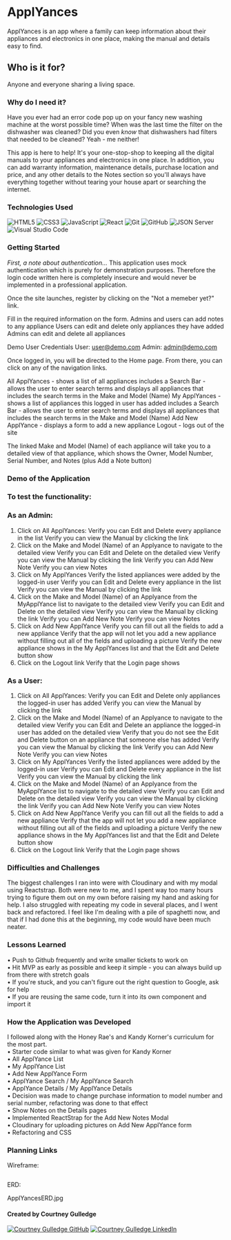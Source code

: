 # ApplYances

ApplYances is an app where a family can keep information about their appliances and electronics in one place, making the manual and details easy to find. 

## Who is it for?

Anyone and everyone sharing a living space.

### Why do I need it?

Have you ever had an error code pop up on your fancy new washing machine at the worst possible time? When was the last time the filter on the dishwasher was cleaned? Did you even *know* that dishwashers had filters that needed to be cleaned? Yeah - me neither! 

This app is here to help! It's your one-stop-shop to keeping all the digital manuals to your appliances and electronics in one place. In addition, you can add warranty information, maintenance details, purchase location and price, and any other details to the Notes section so you'll always have everything together without tearing your house apart or searching the internet. 

### Technologies Used

![HTML5](https://img.shields.io/badge/html5%20-%23E34F26.svg?&style=for-the-badge&logo=html5&logoColor=white) ![CSS3](https://img.shields.io/badge/css3%20-%231572B6.svg?&style=for-the-badge&logo=css3&logoColor=white) ![JavaScript](https://img.shields.io/badge/javascript%20-%23323330.svg?&style=for-the-badge&logo=javascript&logoColor=%23F7DF1E) ![React](https://img.shields.io/badge/react%20-%2320232a.svg?&style=for-the-badge&logo=react&logoColor=%2361DAFB) ![Git](https://img.shields.io/badge/git%20-%23F05033.svg?&style=for-the-badge&logo=git&logoColor=white) ![GitHub](https://img.shields.io/badge/github%20-%23121011.svg?&style=for-the-badge&logo=github&logoColor=white) ![JSON Server](https://img.shields.io/badge/JSON_Server%20-%232a2e2a.svg?&style=for-the-badge&logo=JSON&logoColor=white) ![Visual Studio Code](https://img.shields.io/badge/VSCode%20-%23007ACC.svg?&style=for-the-badge&logo=visual-studio-code&logoColor=white)

### Getting Started

*First, a note about authentication...*
This application uses mock authentication which is purely for demonstration purposes. Therefore the login code written here is completely insecure and would never be implemented in a professional application.

Once the site launches, register by clicking on the "Not a memeber yet?" link.

Fill in the required information on the form. 
    Admins and users can add notes to any appliance
    Users can edit and delete only appliances they have added
    Admins can edit and delete all appliances

Demo User Credentials
    User:   user@demo.com
    Admin:  admin@demo.com

Once logged in, you will be directed to the Home page. From there, you can click on any of the navigation links. 

All ApplYances - shows a list of all appliances
    includes a Search Bar - allows the user to enter search terms and displays all appliances that includes the search terms in the Make and Model (Name)
My ApplYances - shows a list of appliances this logged in user has added
    includes a Search Bar - allows the user to enter search terms and displays all appliances that includes the search terms in the Make and Model (Name)
Add New ApplYance - displays a form to add a new appliance
Logout - logs out of the site

The linked Make and Model (Name) of each appliance will take you to a detailed view of that appliance, which shows the Owner, Model Number, Serial Number, and Notes (plus Add a Note button)

### Demo of the Application
<!-- Insert demo here -->

### To test the functionality:

### As an Admin:
1.  Click on All ApplYances:
        Verify you can Edit and Delete every appliance in the list
        Verify you can view the Manual by clicking the link
2.  Click on the Make and Model (Name) of an Applyance to navigate to the detailed view
        Verify you can Edit and Delete on the detailed view
        Verify you can view the Manual by clicking the link
        Verify you can Add New Note
        Verify you can view Notes
3. Click on My ApplYances
        Verify the listed appliances were added by the logged-in user
        Verify you can Edit and Delete every appliance in the list
        Verify you can view the Manual by clicking the link
4.  Click on the Make and Model (Name) of an Applyance from the MyApplYance list to navigate to the detailed view
        Verify you can Edit and Delete on the detailed view
        Verify you can view the Manual by clicking the link
        Verify you can Add New Note
        Verify you can view Notes
5.  Click on Add New ApplYance
        Verify you can fill out all the fields to add a new appliance
        Verify that the app will not let you add a new appliance without filling out all of the fields and uploading a picture
        Verify the new appliance shows in the My ApplYances list and that the Edit and Delete button show
6.  Click on the Logout link
        Verify that the Login page shows

### As a User:
1.  Click on All ApplYances:
        Verify you can Edit and Delete only appliances the logged-in user has added
        Verify you can view the Manual by clicking the link
2.  Click on the Make and Model (Name) of an Applyance to navigate to the detailed view
        Verify you can Edit and Delete an appliance the logged-in user has added on the detailed view
        Verify that you do not see the Edit and Delete button on an appliance that someone else has added
        Verify you can view the Manual by clicking the link
        Verify you can Add New Note
        Verify you can view Notes
3. Click on My ApplYances
        Verify the listed appliances were added by the logged-in user
        Verify you can Edit and Delete every appliance in the list
        Verify you can view the Manual by clicking the link
4.  Click on the Make and Model (Name) of an Applyance from the MyApplYance list to navigate to the detailed view
        Verify you can Edit and Delete on the detailed view
        Verify you can view the Manual by clicking the link
        Verify you can Add New Note
        Verify you can view Notes
5.  Click on Add New ApplYance
        Verify you can fill out all the fields to add a new appliance
        Verify that the app will not let you add a new appliance without filling out all of the fields and uploading a picture
        Verify the new appliance shows in the My ApplYances list and that the Edit and Delete button show
6.  Click on the Logout link
        Verify that the Login page shows

### Difficulties and Challenges
The biggest challenges I ran into were with Cloudinary and with my modal using Reactstrap. Both were new to me, and I spent way too many hours trying to figure them out on my own before raising my hand and asking for help. I also struggled with repeating my code in several places, and I went back and refactored. I feel like I'm dealing with a pile of spaghetti now, and that if I had done this at the beginning, my code would have been much neater. 

### Lessons Learned
• Push to Github frequently and write smaller tickets to work on<br>
• Hit MVP as early as possible and keep it simple - you can always build up from there with stretch goals<br>
• If you're stuck, and you can't figure out the right question to Google, ask for help<br>
• If you are reusing the same code, turn it into its own component and import it

### How the Application was Developed
I followed along with the Honey Rae's and Kandy Korner's curriculum for the most part. <br>
• Starter code similar to what was given for Kandy Korner<br>
• All ApplYance List<br>
• My ApplYance List<br>
• Add New ApplYance Form<br>
• ApplYance Search / My ApplYance Search<br>
• ApplYance Details / My ApplYance Details<br>
• Decision was made to change purchase information to model number and serial number, refactoring was done to that effect<br>
• Show Notes on the Details pages<br>
• Implemented ReactStrap for the Add New Notes Modal<br>
• Cloudinary for uploading pictures on Add New ApplYance form<br>
• Refactoring and CSS

### Planning Links
Wireframe: 

<img src="https://www.figma.com/file/7KA2OJLmneo7iHKaGsBAG5/ApplYance?node-id=0-1&t=X7LqQLWEN78ktAFp-0" alt=""></img>

ERD: 

ApplYancesERD.jpg

#### Created by Courtney Gulledge

<a href="https://github.com/CeeEssGee" target="_blank"><img src="https://img.shields.io/badge/github%20-%23121011.svg?&style=for-the-badge&logo=github&logoColor=white" alt="Courtney Gulledge GitHub" style="height: auto !important;width: auto !important;" /></a> <a href="https://www.linkedin.com/in/courtney-gulledge/" target="_blank"><img src="https://img.shields.io/badge/linkedin%20-%230077B5.svg?&style=for-the-badge&logo=linkedin&logoColor=white" alt="Courtney Gulledge LinkedIn" style="height: auto !important;width: auto !important;" /></a>
